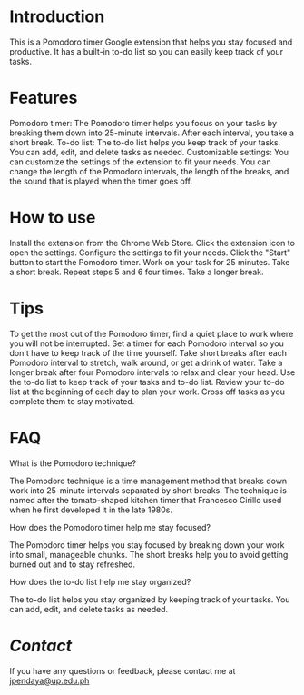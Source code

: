 # Introduction
This is a Pomodoro timer Google extension that helps you stay focused and productive. It has a built-in to-do list so you can easily keep track of your tasks.

# Features
Pomodoro timer: The Pomodoro timer helps you focus on your tasks by breaking them down into 25-minute intervals. After each interval, you take a short break.
To-do list: The to-do list helps you keep track of your tasks. You can add, edit, and delete tasks as needed.
Customizable settings: You can customize the settings of the extension to fit your needs. You can change the length of the Pomodoro intervals, the length of the breaks, and the sound that is played when the timer goes off.
# How to use
Install the extension from the Chrome Web Store.
Click the extension icon to open the settings.
Configure the settings to fit your needs.
Click the "Start" button to start the Pomodoro timer.
Work on your task for 25 minutes.
Take a short break.
Repeat steps 5 and 6 four times.
Take a longer break.

# Tips
To get the most out of the Pomodoro timer, find a quiet place to work where you will not be interrupted.
Set a timer for each Pomodoro interval so you don't have to keep track of the time yourself.
Take short breaks after each Pomodoro interval to stretch, walk around, or get a drink of water.
Take a longer break after four Pomodoro intervals to relax and clear your head.
Use the to-do list to keep track of your tasks and to-do list.
Review your to-do list at the beginning of each day to plan your work.
Cross off tasks as you complete them to stay motivated.

# FAQ
What is the Pomodoro technique?

The Pomodoro technique is a time management method that breaks down work into 25-minute intervals separated by short breaks. The technique is named after the tomato-shaped kitchen timer that Francesco Cirillo used when he first developed it in the late 1980s.

How does the Pomodoro timer help me stay focused?

The Pomodoro timer helps you stay focused by breaking down your work into small, manageable chunks. The short breaks help you to avoid getting burned out and to stay refreshed.

How does the to-do list help me stay organized?

The to-do list helps you stay organized by keeping track of your tasks. You can add, edit, and delete tasks as needed.

# *Contact*
If you have any questions or feedback, please contact me at jpendaya@up.edu.ph
